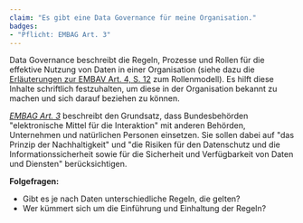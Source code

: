 ```yaml
---
claim: "Es gibt eine Data Governance für meine Organisation." 
badges:
- "Pflicht: EMBAG Art. 3"
---
```


Data Governance beschreibt die Regeln, Prozesse und Rollen für die effektive Nutzung von Daten in einer Organisation (siehe dazu die [Erläuterungen zur EMBAV Art. 4, S. 12](https://www.newsd.admin.ch/newsd/message/attachments/84343.pdf) zum Rollenmodell). Es hilft diese Inhalte schriftlich festzuhalten, um diese in der Organisation bekannt zu machen und sich darauf beziehen zu können.

_[EMBAG Art. 3](https://www.fedlex.admin.ch/eli/fga/2023/787/de#art_3)_ beschreibt den Grundsatz, dass Bundesbehörden "elektronische Mittel für die Interaktion" mit anderen Behörden, Unternehmen und natürlichen Personen einsetzen. Sie sollen dabei auf "das Prinzip der Nachhaltigkeit" und "die Risiken für den Datenschutz und die Informationssicherheit sowie für die Sicherheit und Verfügbarkeit von Daten und Diensten" berücksichtigen.

**Folgefragen:**

* Gibt es je nach Daten unterschiedliche Regeln, die gelten?
* Wer kümmert sich um die Einführung und Einhaltung der Regeln?
